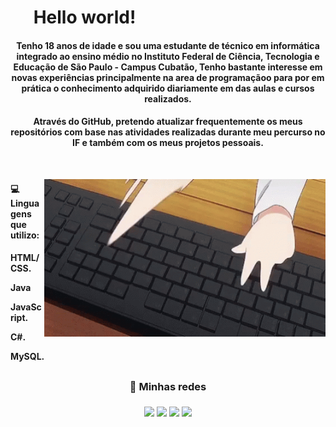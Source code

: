 <h1><img scr="https://th.bing.com/th/id/R.b64fd77969b5fcb2034e8bdd09d8f0ca?rik=aGBgOORDieQq9Q&pid=ImgRaw&r=0" width="30"/> Hello world! </h1>

<h4 align="center">
Tenho 18 anos de idade e sou uma estudante de técnico em informática integrado ao ensino médio no Instituto Federal de Ciência, Tecnologia e Educação de São Paulo - Campus Cubatão, Tenho bastante interesse em novas experiências principalmente na area de programaçãoo para por em prática o conhecimento adquirido diariamente em das aulas e cursos realizados.
</h4>

<h4 align="center">
Através do GitHub, pretendo atualizar frequentemente os meus repositórios com base nas atividades realizadas durante meu percurso no IF e também com os meus projetos pessoais.
<img src="imagens&gif/programmingAnime.gif" style="margin-top: 50px" min-width="400px" max-width="400px" width="450px" align="right" alt="coding">
</h4>
<br>

<h4>💻 Linguagens que utilizo:<h4> 
HTML/CSS.<p>
Java<p>
JavaScript.<p>
C#.<p>
MySQL.<p>

##

### <h3 align="center"> 📱 Minhas redes </h3>

<h3 align="center">
<a href="https://www.linkedin.com/in/cibelly-angel" target="_blank"><img src="https://img.shields.io/badge/-LinkedIn-%230077B5?style=for-the-badge&logo=linkedin&logoColor=white" target="_blank"></a>
<a href = "itcibellyangel@gmail.com"><img src="https://img.shields.io/badge/-Gmail-%23333?style=for-the-badge&logo=gmail&logoColor=white" target="_blank"></a>
<a href=" beberi "><img src="https://img.shields.io/badge/Myanimelist-2E51A2?style=for-the-badge&logo=myanimelist&logoColor=white"></a> 
<a href="systemofkorn" target="_blank"><img src="https://img.shields.io/badge/Discord-7289DA?style=for-the-badge&logo=discord&logoColor=white"></a>
</h3>


##

